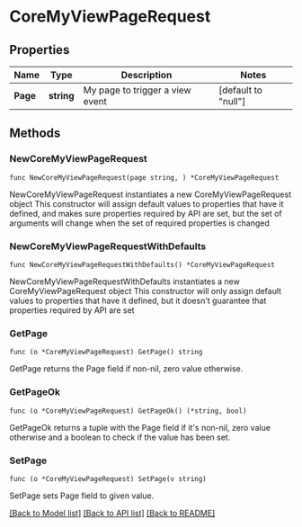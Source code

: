 # CoreMyViewPageRequest

## Properties

Name | Type | Description | Notes
------------ | ------------- | ------------- | -------------
**Page** | **string** | My page to trigger a view event | [default to "null"]

## Methods

### NewCoreMyViewPageRequest

`func NewCoreMyViewPageRequest(page string, ) *CoreMyViewPageRequest`

NewCoreMyViewPageRequest instantiates a new CoreMyViewPageRequest object
This constructor will assign default values to properties that have it defined,
and makes sure properties required by API are set, but the set of arguments
will change when the set of required properties is changed

### NewCoreMyViewPageRequestWithDefaults

`func NewCoreMyViewPageRequestWithDefaults() *CoreMyViewPageRequest`

NewCoreMyViewPageRequestWithDefaults instantiates a new CoreMyViewPageRequest object
This constructor will only assign default values to properties that have it defined,
but it doesn't guarantee that properties required by API are set

### GetPage

`func (o *CoreMyViewPageRequest) GetPage() string`

GetPage returns the Page field if non-nil, zero value otherwise.

### GetPageOk

`func (o *CoreMyViewPageRequest) GetPageOk() (*string, bool)`

GetPageOk returns a tuple with the Page field if it's non-nil, zero value otherwise
and a boolean to check if the value has been set.

### SetPage

`func (o *CoreMyViewPageRequest) SetPage(v string)`

SetPage sets Page field to given value.



[[Back to Model list]](../README.md#documentation-for-models) [[Back to API list]](../README.md#documentation-for-api-endpoints) [[Back to README]](../README.md)


